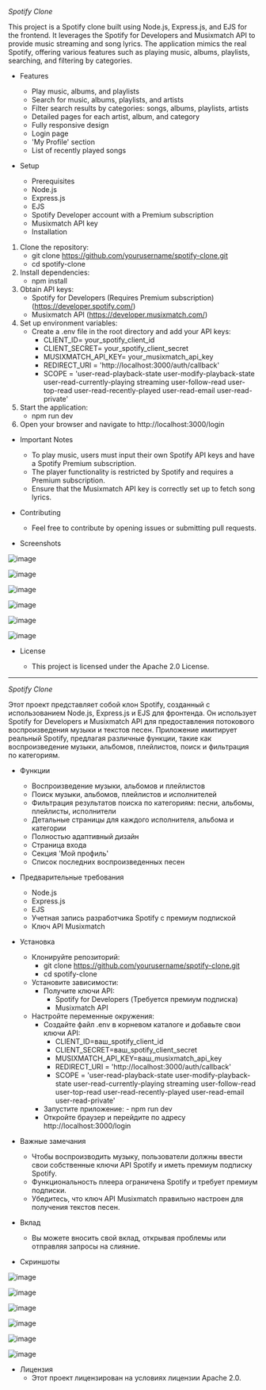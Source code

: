 *Spotify Clone*


This project is a Spotify clone built using Node.js, Express.js, and EJS for the frontend. It leverages the Spotify for Developers and Musixmatch API to provide music streaming and song lyrics. The application mimics the real Spotify, offering various features such as playing music, albums, playlists, searching, and filtering by categories.



- Features
  - Play music, albums, and playlists
  - Search for music, albums, playlists, and artists
  - Filter search results by categories: songs, albums, playlists, artists
  - Detailed pages for each artist, album, and category
  - Fully responsive design
  - Login page
  - 'My Profile' section
  - List of recently played songs

- Setup
   - Prerequisites
   - Node.js
   - Express.js
   - EJS
   - Spotify Developer account with a Premium subscription
   - Musixmatch API key
   - Installation

1. Clone the repository:
    - git clone https://github.com/yourusername/spotify-clone.git
    - cd spotify-clone
2. Install dependencies:
    - npm install
3. Obtain API keys:
    - Spotify for Developers (Requires Premium subscription) (https://developer.spotify.com/)
    - Musixmatch API (https://developer.musixmatch.com/)
4. Set up environment variables:
    - Create a .env file in the root directory and add your API keys:
      - CLIENT_ID= your_spotify_client_id
      - CLIENT_SECRET= your_spotify_client_secret
      - MUSIXMATCH_API_KEY= your_musixmatch_api_key
      - REDIRECT_URI = 'http://localhost:3000/auth/callback'
      - SCOPE = 'user-read-playback-state user-modify-playback-state user-read-currently-playing streaming user-follow-read user-top-read user-read-recently-played user-read-email user-read-private'
5. Start the application:
      - npm run dev
6. Open your browser and navigate to http://localhost:3000/login

- Important Notes
   - To play music, users must input their own Spotify API keys and have a Spotify Premium subscription.
   - The player functionality is restricted by Spotify and requires a Premium subscription.
   - Ensure that the Musixmatch API key is correctly set up to fetch song lyrics.
    
- Contributing
  
     - Feel free to contribute by opening issues or submitting pull requests.

- Screenshots

![image](https://github.com/user-attachments/assets/86b89013-9f18-465b-b08e-b37f9f7dc20c)

![image](https://github.com/user-attachments/assets/f36d9c60-7624-44dc-bccd-55132dc3882b)

![image](https://github.com/user-attachments/assets/bf1cdd0e-d614-4529-ab3d-e26b46195b12)

![image](https://github.com/user-attachments/assets/2294d323-421c-4733-8978-e5e0a8781071)

![image](https://github.com/user-attachments/assets/cd2e431c-4b83-4b99-8799-d13ec51fbe22)

![image](https://github.com/user-attachments/assets/40767484-9c9b-417e-a7ae-3ce60a69ea6a)


- License
  
     - This project is licensed under the Apache 2.0 License.
  
-------------------------------------------------------------------------------------------------------------------------------

*Spotify Clone*


Этот проект представляет собой клон Spotify, созданный с использованием Node.js, Express.js и EJS для фронтенда. Он использует Spotify for Developers и Musixmatch API для предоставления потокового воспроизведения музыки и текстов песен. Приложение имитирует реальный Spotify, предлагая различные функции, такие как воспроизведение музыки, альбомов, плейлистов, поиск и фильтрация по категориям.


- Функции

   - Воспроизведение музыки, альбомов и плейлистов
   - Поиск музыки, альбомов, плейлистов и исполнителей
   - Фильтрация результатов поиска по категориям: песни, альбомы, плейлисты, исполнители
   - Детальные страницы для каждого исполнителя, альбома и категории
   - Полностью адаптивный дизайн
   - Страница входа
   - Секция 'Мой профиль'
   - Список последних воспроизведенных песен

- Предварительные требования
 
  - Node.js
  - Express.js
  - EJS
  - Учетная запись разработчика Spotify с премиум подпиской
  - Ключ API Musixmatch

- Установка
   - Клонируйте репозиторий:
      - git clone https://github.com/yourusername/spotify-clone.git
      - cd spotify-clone
    - Установите зависимости:
        - Получите ключи API:
            - Spotify for Developers (Требуется премиум подписка)
            - Musixmatch API
    - Настройте переменные окружения:
        - Создайте файл .env в корневом каталоге и добавьте свои ключи API:
            - CLIENT_ID=ваш_spotify_client_id
            - CLIENT_SECRET=ваш_spotify_client_secret
            - MUSIXMATCH_API_KEY=ваш_musixmatch_api_key
            - REDIRECT_URI = 'http://localhost:3000/auth/callback'
            - SCOPE = 'user-read-playback-state user-modify-playback-state user-read-currently-playing streaming user-follow-read user-top-read user-read-recently-played user-read-email user-read-private'
      - Запустите приложение:
            - npm run dev
      - Откройте браузер и перейдите по адресу http://localhost:3000/login
- Важные замечания
    - Чтобы воспроизводить музыку, пользователи должны ввести свои собственные ключи API Spotify и иметь премиум подписку Spotify.
    - Функциональность плеера ограничена Spotify и требует премиум подписки.
    - Убедитесь, что ключ API Musixmatch правильно настроен для получения текстов песен.
 
- Вклад
    - Вы можете вносить свой вклад, открывая проблемы или отправляя запросы на слияние.
 
- Скриншоты

![image](https://github.com/user-attachments/assets/86b89013-9f18-465b-b08e-b37f9f7dc20c)

![image](https://github.com/user-attachments/assets/f36d9c60-7624-44dc-bccd-55132dc3882b)

![image](https://github.com/user-attachments/assets/bf1cdd0e-d614-4529-ab3d-e26b46195b12)

![image](https://github.com/user-attachments/assets/2294d323-421c-4733-8978-e5e0a8781071)

![image](https://github.com/user-attachments/assets/cd2e431c-4b83-4b99-8799-d13ec51fbe22)

![image](https://github.com/user-attachments/assets/40767484-9c9b-417e-a7ae-3ce60a69ea6a)


- Лицензия
    - Этот проект лицензирован на условиях лицензии Apache 2.0.

